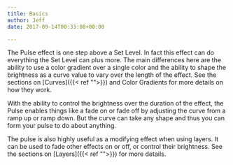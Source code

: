 ```yaml
---
title: Basics
author: Jeff
date: 2017-09-14T00:33:08+00:00

---
```

The Pulse effect is one step above a Set Level. In fact this effect can do everything the Set Level can plus more. The main differences here are the ability to use a color gradient over a single color and the ability to shape the brightness as a curve value to vary over the length of the effect. See the sections on [Curves]({{< ref "">}}) and Color Gradients for more details on how they work.

With the ability to control the brightness over the duration of the effect, the Pulse enables things like a fade on or fade off by adjusting the curve from a ramp up or ramp down. But the curve can take any shape and thus you can form your pulse to do about anything.

The pulse is also highly useful as a modifying effect when using layers. It can be used to fade other effects on or off, or control their brightness. See the sections on [Layers]({{< ref "">}}) for more details.
